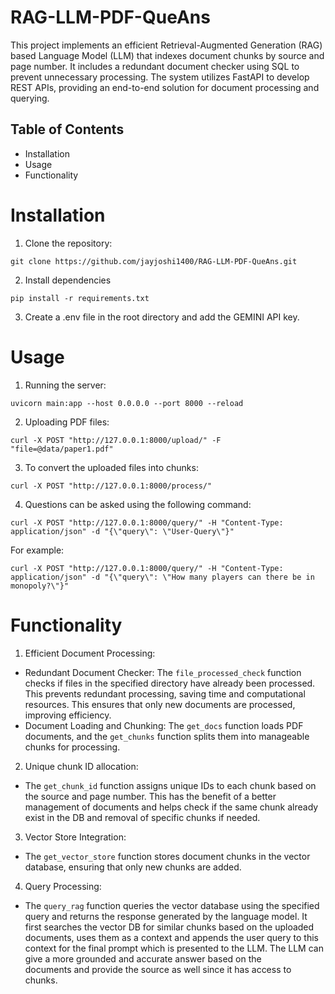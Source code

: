 # RAG-LLM-PDF-QueAns

This project implements an efficient Retrieval-Augmented Generation (RAG) based Language Model (LLM) that indexes document chunks by source and page number. It includes a redundant document checker using SQL to prevent unnecessary processing. The system utilizes FastAPI to develop REST APIs, providing an end-to-end solution for document processing and querying.

## Table of Contents
- Installation
- Usage
- Functionality

# Installation
1. Clone the repository:
```
git clone https://github.com/jayjoshi1400/RAG-LLM-PDF-QueAns.git
```
2. Install dependencies
```
pip install -r requirements.txt
```
3. Create a .env file in the root directory and add the GEMINI API key.

# Usage
1. Running the server:
```
uvicorn main:app --host 0.0.0.0 --port 8000 --reload
```
2. Uploading PDF files:
```
curl -X POST "http://127.0.0.1:8000/upload/" -F "file=@data/paper1.pdf"
```
3. To convert the uploaded files into chunks:
```
curl -X POST "http://127.0.0.1:8000/process/"
```
4. Questions can be asked using the following command:
```
curl -X POST "http://127.0.0.1:8000/query/" -H "Content-Type: application/json" -d "{\"query\": \"User-Query\"}"
```
For example:
```
curl -X POST "http://127.0.0.1:8000/query/" -H "Content-Type: application/json" -d "{\"query\": \"How many players can there be in monopoly?\"}"
```

# Functionality
1. Efficient Document Processing:
  - Redundant Document Checker: The `file_processed_check` function checks if files in the specified directory have already been processed. This prevents redundant processing, saving time and computational 
    resources. This ensures that only new documents are processed, improving efficiency.
  - Document Loading and Chunking: The `get_docs` function loads PDF documents, and the `get_chunks` function splits them into manageable chunks for processing.
2. Unique chunk ID allocation:
  - The `get_chunk_id` function assigns unique IDs to each chunk based on the source and page number. This has the benefit of a better management of documents and helps check if the same chunk already exist in        the DB and removal of specific chunks if needed.
3. Vector Store Integration:
  - The `get_vector_store` function stores document chunks in the vector database, ensuring that only new chunks are added.
4. Query Processing:
  - The `query_rag` function queries the vector database using the specified query and returns the response generated by the language model. It first searches the vector DB for similar chunks based on the         uploaded documents, uses them as a context and appends the user query to this context for the final prompt which is presented to the LLM. The LLM can give a more grounded and accurate answer based on the    
    documents and provide the source as well since it has access to chunks.

